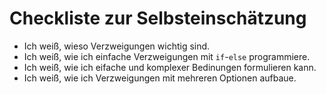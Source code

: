 # Checkliste zur Selbsteinschätzung
- Ich weiß, wieso Verzweigungen wichtig sind.
- Ich weiß, wie ich einfache Verzweigungen mit `if`-`else` programmiere.
- Ich weiß, wie ich eifache und komplexer Bedinungen formulieren kann.
- Ich weiß, wie ich Verzweigungen mit mehreren Optionen aufbaue.

